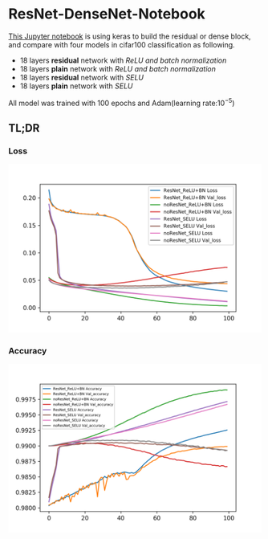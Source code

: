 # ResNet-DenseNet-Notebook
[This Jupyter notebook](http://nbviewer.jupyter.org/github/ishengfang/ResNet-DenseNet-Notebook/blob/master/ResNet%26DenseNet.ipynb) is using keras to build the residual or dense block, and compare with four models in cifar100 classification as following.
- 18 layers **residual** network with *ReLU and batch normalization*
- 18 layers **plain** network with *ReLU and batch normalization*
- 18 layers **residual** network with *SELU*
- 18 layers **plain** network with *SELU*

All model was trained with 100 epochs and Adam(learning rate:$10^{-5}$)
## TL;DR
### Loss
![Loss](./Loss.png )
### Accuracy
![Accuracy](./Acc.png)
